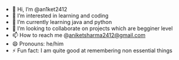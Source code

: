 - 👋 Hi, I’m @an1ket2412
- 👀 I’m interested in learning and coding
- 🌱 I’m currently learning java and python 
- 💞️ I’m looking to collaborate on projects which are begginer level
- 📫 How to reach me @aniketsharma2412@gmail.com
- 😄 Pronouns: he/him
- ⚡ Fun fact: I am quite good at remembering non essential things

<!---
an1ket2412/an1ket2412 is a ✨ special ✨ repository because its `README.md` (this file) appears on your GitHub profile.
You can click the Preview link to take a look at your changes.
--->
